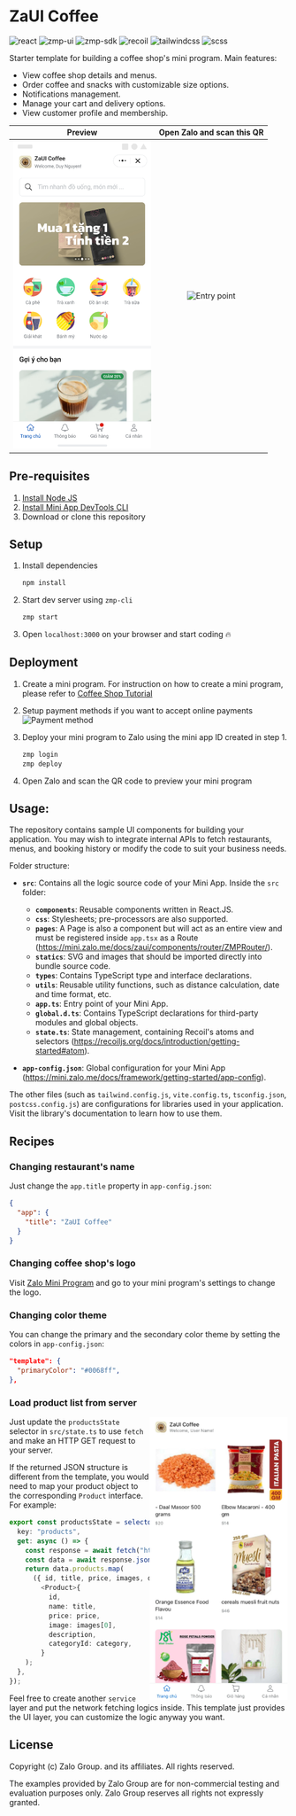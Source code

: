 # ZaUI Coffee

<p style="display: flex; flex-wrap: wrap; gap: 4px">
  <img alt="react" src="https://badgen.net/badge/react/18.2.0/?icon=npm" />
  <img alt="zmp-ui" src="https://badgen.net/badge/zmp-ui/1.5.0/purple?icon=npm" />
  <img alt="zmp-sdk" src="https://badgen.net/badge/zmp-sdk/2.23.3/green?icon=npm" />
  <img alt="recoil" src="https://badgen.net/badge/recoil/0.7.7/black?icon=npm" />
  <img alt="tailwindcss" src="https://badgen.net/badge/tailwindcss/3.2.7/cyan?icon=npm" />
  <img alt="scss" src="https://badgen.net/badge/scss/1.58.3/pink?icon=npm" />
</p>

Starter template for building a coffee shop's mini program. Main features:

- View coffee shop details and menus.
- Order coffee and snacks with customizable size options.
- Notifications management.
- Manage your cart and delivery options.
- View customer profile and membership.

|                          Preview                           |                                     Open Zalo and scan this QR                                      |
| :--------------------------------------------------------: | :-------------------------------------------------------------------------------------------------: |
| <img src="./docs/preview.svg" alt="Home page" width="250"> | <img src="https://logo-mapps.zdn.vn/qrcode/cc27187ebc3b55650c2a.png" alt="Entry point" width="250"> |

## Pre-requisites

1. [Install Node JS](https://nodejs.org/en/download/)
1. [Install Mini App DevTools CLI](https://mini.zalo.me/docs/dev-tools)
1. Download or clone this repository

## Setup

1. Install dependencies

   ```bash
   npm install
   ```

1. Start dev server using `zmp-cli`

   ```bash
   zmp start
   ```

1. Open `localhost:3000` on your browser and start coding 🔥

## Deployment

1. Create a mini program. For instruction on how to create a mini program, please refer to [Coffee Shop Tutorial](https://mini.zalo.me/docs/tutorial/step-1/#1-tạo-một-ứng-dụng-zalo-mini-program-mới-trên-trang-chủ-của-zalo-mini-program)

1. Setup payment methods if you want to accept online payments
   ![](./docs/payment.png "Payment method")

1. Deploy your mini program to Zalo using the mini app ID created in step 1.

   ```bash
   zmp login
   zmp deploy
   ```

1. Open Zalo and scan the QR code to preview your mini program

## Usage:

The repository contains sample UI components for building your application. You may wish to integrate internal APIs to fetch restaurants, menus, and booking history or modify the code to suit your business needs.

Folder structure:

- **`src`**: Contains all the logic source code of your Mini App. Inside the `src` folder:

  - **`components`**: Reusable components written in React.JS.
  - **`css`**: Stylesheets; pre-processors are also supported.
  - **`pages`**: A Page is also a component but will act as an entire view and must be registered inside `app.tsx` as a Route (https://mini.zalo.me/docs/zaui/components/router/ZMPRouter/).
  - **`statics`**: SVG and images that should be imported directly into bundle source code.
  - **`types`**: Contains TypeScript type and interface declarations.
  - **`utils`**: Reusable utility functions, such as distance calculation, date and time format, etc.
  - **`app.ts`**: Entry point of your Mini App.
  - **`global.d.ts`**: Contains TypeScript declarations for third-party modules and global objects.
  - **`state.ts`**: State management, containing Recoil's atoms and selectors (https://recoiljs.org/docs/introduction/getting-started#atom).

- **`app-config.json`**: Global configuration for your Mini App (https://mini.zalo.me/docs/framework/getting-started/app-config).

The other files (such as `tailwind.config.js`, `vite.config.ts`, `tsconfig.json`, `postcss.config.js`) are configurations for libraries used in your application. Visit the library's documentation to learn how to use them.

## Recipes

### Changing restaurant's name

Just change the `app.title` property in `app-config.json`:

```json
{
  "app": {
    "title": "ZaUI Coffee"
  }
}
```

### Changing coffee shop's logo

Visit [Zalo Mini Program](https://mini.zalo.me/) and go to your mini program's settings to change the logo.

### Changing color theme

You can change the primary and the secondary color theme by setting the colors in `app-config.json`:

```json
"template": {
  "primaryColor": "#0068ff",
},
```

### Load product list from server

<img src="./docs/products-fetching.webp" alt="Products fetching" width="250" align="right">

Just update the `productsState` selector in `src/state.ts` to use `fetch` and make an HTTP GET request to your server.

If the returned JSON structure is different from the template, you would need to map your product object to the corresponding `Product` interface. For example:

```ts
export const productsState = selector<Product[]>({
  key: "products",
  get: async () => {
    const response = await fetch("https://dummyjson.com/products");
    const data = await response.json();
    return data.products.map(
      ({ id, title, price, images, description, category }) =>
        <Product>{
          id,
          name: title,
          price: price,
          image: images[0],
          description,
          categoryId: category,
        }
    );
  },
});
```

Feel free to create another `service` layer and put the network fetching logics inside. This template just provides the UI layer, you can customize the logic anyway you want.

## License

Copyright (c) Zalo Group. and its affiliates. All rights reserved.

The examples provided by Zalo Group are for non-commercial testing and evaluation
purposes only. Zalo Group reserves all rights not expressly granted.
